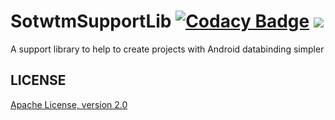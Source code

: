 # SotwtmSupportLib [![Codacy Badge](https://api.codacy.com/project/badge/Grade/bb6557d035a04b1cb9051d3d3546a1b6)](https://www.codacy.com/app/sheungon/SotwtmSupportLib?utm_source=github.com&amp;utm_medium=referral&amp;utm_content=sheungon/SotwtmSupportLib&amp;utm_campaign=Badge_Grade) [![](https://raw.githubusercontent.com/novoda/novoda/master/assets/btn_apache_lisence.png)](LICENSE)
A support library to help to create projects with Android databinding simpler

## LICENSE
[Apache License, version 2.0](LICENSE)
